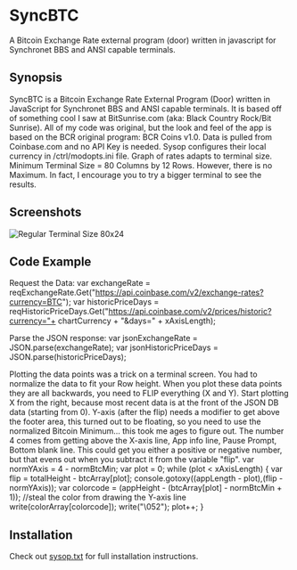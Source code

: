 # SyncBTC
A Bitcoin Exchange Rate external program (door) written in javascript for  Synchronet BBS and ANSI capable terminals.

## Synopsis
SyncBTC is a Bitcoin Exchange Rate External Program (Door) written in JavaScript for Synchronet BBS and ANSI capable terminals. It is based off of something cool I saw at BitSunrise.com (aka: Black Country Rock/Bit Sunrise). All of my code was original, but the look and feel of the app is based on the BCR original program: BCR Coins v1.0. Data is pulled from Coinbase.com and no API Key is needed. Sysop configures their local currency in /ctrl/modopts.ini file. Graph of rates adapts to terminal size. Minimum Terminal Size = 80 Columns by 12 Rows. However, there is no Maximum. In fact, I encourage you to try a bigger terminal to see the results.

## Screenshots 
![Regular Terminal Size 80x24](http://bbs.kd3.us/screenshots/SyncBTC-Screenshot-2016-09-03_small.png)

## Code Example

Request the Data:
		var exchangeRate = reqExchangeRate.Get("https://api.coinbase.com/v2/exchange-rates?currency=BTC");
		var historicPriceDays = reqHistoricPriceDays.Get("https://api.coinbase.com/v2/prices/historic?currency="+ chartCurrency + "&days=" + xAxisLength);

Parse the JSON response:
    var jsonExchangeRate = JSON.parse(exchangeRate);
    var jsonHistoricPriceDays = JSON.parse(historicPriceDays);

Plotting the data points was a trick on a terminal screen. You had to normalize the data to fit your Row height. When you plot these data points they are all backwards, you need to FLIP everything (X and Y). Start plotting X from the right, because most recent data is at the front of the JSON DB data (starting from 0). Y-axis (after the flip) needs a modifier to get above the footer area, this turned out to be floating, so you need to use the normalized Bitcoin Minimum... this took me ages to figure out. The number 4 comes from getting above the X-axis line, App info line, Pause Prompt, Bottom blank line. This could get you either a positive or negative number, but that evens out when you subtract it from the variable "flip".
		var normYAxis = 4 - normBtcMin; 
		var plot = 0;
    while (plot < xAxisLength) {
      var flip = totalHeight - btcArray[plot];
      console.gotoxy((appLength - plot),(flip - normYAxis));
      var colorcode = (appHeight - (btcArray[plot] - normBtcMin + 1)); //steal the color from drawing the Y-axis line
      write(colorArray[colorcode]);
      write("\052");
      plot++;
    }

## Installation

Check out [sysop.txt](https://github.com/KenDB3/SyncBTC/blob/master/sysop.txt) for full installation instructions.


